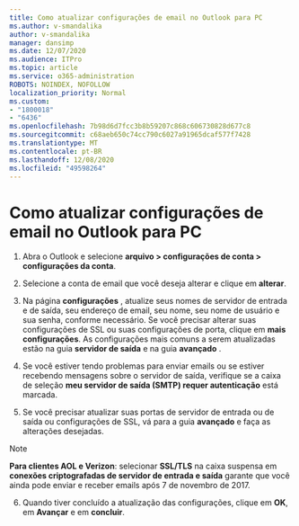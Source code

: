 ```yaml
---
title: Como atualizar configurações de email no Outlook para PC
ms.author: v-smandalika
author: v-smandalika
manager: dansimp
ms.date: 12/07/2020
ms.audience: ITPro
ms.topic: article
ms.service: o365-administration
ROBOTS: NOINDEX, NOFOLLOW
localization_priority: Normal
ms.custom:
- "1800018"
- "6436"
ms.openlocfilehash: 7b98d6d7fcc3b8b59207c868c606730828d677c8
ms.sourcegitcommit: c68aeb650c74cc790c6027a91965dcaf577f7428
ms.translationtype: MT
ms.contentlocale: pt-BR
ms.lasthandoff: 12/08/2020
ms.locfileid: "49598264"
---
```

# <a name="how-to-update-email-settings-in-outlook-for-pc"></a>Como atualizar configurações de email no Outlook para PC

1. Abra o Outlook e selecione **arquivo > configurações de conta > configurações da conta**.

2. Selecione a conta de email que você deseja alterar e clique em **alterar**. 

3. Na página **configurações** , atualize seus nomes de servidor de entrada e de saída, seu endereço de email, seu nome, seu nome de usuário e sua senha, conforme necessário. Se você precisar alterar suas configurações de SSL ou suas configurações de porta, clique em **mais configurações**. As configurações mais comuns a serem atualizadas estão na guia **servidor de saída** e na guia **avançado** .

4. Se você estiver tendo problemas para enviar emails ou se estiver recebendo mensagens sobre o servidor de saída, verifique se a caixa de seleção **meu servidor de saída (SMTP) requer autenticação** está marcada.

5. Se você precisar atualizar suas portas de servidor de entrada ou de saída ou configurações de SSL, vá para a guia **avançado** e faça as alterações desejadas.

> [!NOTE]
> **Para clientes AOL e Verizon**: selecionar **SSL/TLS** na caixa suspensa em **conexões criptografadas de servidor de entrada e saída** garante que você ainda pode enviar e receber emails após 7 de novembro de 2017.

6. Quando tiver concluído a atualização das configurações, clique em **OK**, em **Avançar** e em **concluir**.


